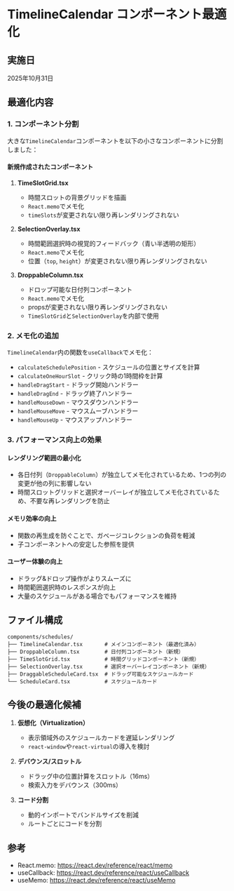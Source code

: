 # TimelineCalendar コンポーネント最適化

## 実施日
2025年10月31日

## 最適化内容

### 1. コンポーネント分割

大きな`TimelineCalendar`コンポーネントを以下の小さなコンポーネントに分割しました：

#### 新規作成されたコンポーネント

1. **TimeSlotGrid.tsx**
   - 時間スロットの背景グリッドを描画
   - `React.memo`でメモ化
   - `timeSlots`が変更されない限り再レンダリングされない

2. **SelectionOverlay.tsx**
   - 時間範囲選択時の視覚的フィードバック（青い半透明の矩形）
   - `React.memo`でメモ化
   - 位置（`top`, `height`）が変更されない限り再レンダリングされない

3. **DroppableColumn.tsx**
   - ドロップ可能な日付列コンポーネント
   - `React.memo`でメモ化
   - propsが変更されない限り再レンダリングされない
   - `TimeSlotGrid`と`SelectionOverlay`を内部で使用

### 2. メモ化の追加

`TimelineCalendar`内の関数を`useCallback`でメモ化：

- `calculateSchedulePosition` - スケジュールの位置とサイズを計算
- `calculateOneHourSlot` - クリック時の1時間枠を計算
- `handleDragStart` - ドラッグ開始ハンドラー
- `handleDragEnd` - ドラッグ終了ハンドラー
- `handleMouseDown` - マウスダウンハンドラー
- `handleMouseMove` - マウスムーブハンドラー
- `handleMouseUp` - マウスアップハンドラー

### 3. パフォーマンス向上の効果

#### レンダリング範囲の最小化
- 各日付列（`DroppableColumn`）が独立してメモ化されているため、1つの列の変更が他の列に影響しない
- 時間スロットグリッドと選択オーバーレイが独立してメモ化されているため、不要な再レンダリングを防止

#### メモリ効率の向上
- 関数の再生成を防ぐことで、ガベージコレクションの負荷を軽減
- 子コンポーネントへの安定した参照を提供

#### ユーザー体験の向上
- ドラッグ&ドロップ操作がよりスムーズに
- 時間範囲選択時のレスポンスが向上
- 大量のスケジュールがある場合でもパフォーマンスを維持

## ファイル構成

```
components/schedules/
├── TimelineCalendar.tsx       # メインコンポーネント（最適化済み）
├── DroppableColumn.tsx        # 日付列コンポーネント（新規）
├── TimeSlotGrid.tsx           # 時間グリッドコンポーネント（新規）
├── SelectionOverlay.tsx       # 選択オーバーレイコンポーネント（新規）
├── DraggableScheduleCard.tsx  # ドラッグ可能なスケジュールカード
└── ScheduleCard.tsx           # スケジュールカード
```

## 今後の最適化候補

1. **仮想化（Virtualization）**
   - 表示領域外のスケジュールカードを遅延レンダリング
   - `react-window`や`react-virtual`の導入を検討

2. **デバウンス/スロットル**
   - ドラッグ中の位置計算をスロットル（16ms）
   - 検索入力をデバウンス（300ms）

3. **コード分割**
   - 動的インポートでバンドルサイズを削減
   - ルートごとにコードを分割

## 参考

- React.memo: https://react.dev/reference/react/memo
- useCallback: https://react.dev/reference/react/useCallback
- useMemo: https://react.dev/reference/react/useMemo
